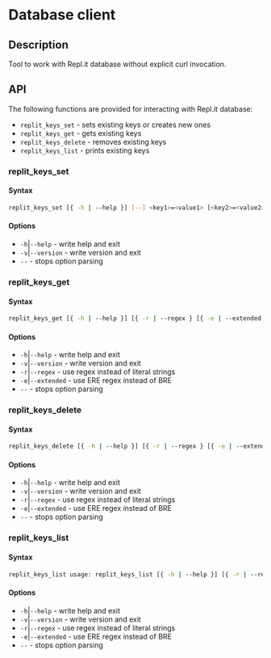 # Database client

## Description

Tool to work with Repl.it database without explicit curl invocation.

## API

The following functions are provided for interacting with Repl.it database:

- `replit_keys_set` - sets existing keys or creates new ones
- `replit_keys_get` - gets existing keys
- `replit_keys_delete` - removes existing keys
- `replit_keys_list` - prints existing keys

### replit_keys_set

#### Syntax

```bash
replit_keys_set [{ -h | --help }] [--] <key1>=<value1> [<key2>=<value2>...]
```

#### Options

- `-h`|`--help` - write help and exit
- `-v`|`--version` - write version and exit
- `--` - stops option parsing

### replit_keys_get

#### Syntax

```bash
replit_keys_get [{ -h | --help }] [{ -r | --regex } [{ -e | --extended }]] [--] <key1> [<key2>...]
```

#### Options

- `-h`|`--help` - write help and exit
- `-v`|`--version` - write version and exit
- `-r`|`--regex` - use regex instead of literal strings
- `-e`|`--extended` - use ERE regex instead of BRE
- `--` - stops option parsing

### replit_keys_delete

#### Syntax

```bash
replit_keys_delete [{ -h | --help }] [{ -r | --regex } [{ -e | --extended }]] [--] <key1> [<key2>...]
```

#### Options

- `-h`|`--help` - write help and exit
- `-v`|`--version` - write version and exit
- `-r`|`--regex` - use regex instead of literal strings
- `-e`|`--extended` - use ERE regex instead of BRE
- `--` - stops option parsing

### replit_keys_list

#### Syntax

```bash
replit_keys_list usage: replit_keys_list [{ -h | --help }] [{ -r | --regex } [{ -e | --extended }]] [--] [<key1> [<key2>...]]
```

#### Options

- `-h`|`--help` - write help and exit
- `-v`|`--version` - write version and exit
- `-r`|`--regex` - use regex instead of literal strings
- `-e`|`--extended` - use ERE regex instead of BRE
- `--` - stops option parsing
